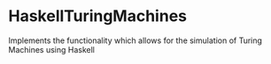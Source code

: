 # HaskellTuringMachines
Implements the functionality which allows for the simulation of Turing Machines using Haskell
